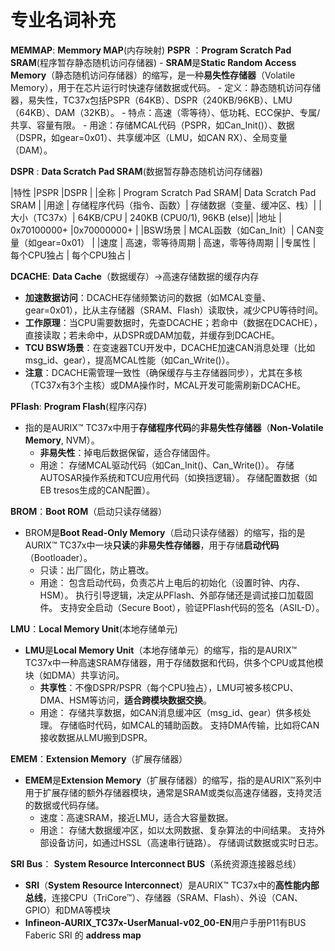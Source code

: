 # 专业名词补充

**MEMMAP**: **Memmory MAP**(内存映射)
**PSPR**  ：**Program Scratch Pad SRAM**(程序暂存静态随机访问存储器)
    - **SRAM**是**Static Random Access Memory**（静态随机访问存储器）的缩写，是一种**易失性存储器**（Volatile Memory），用于在芯片运行时快速存储数据或代码。
    - 定义：静态随机访问存储器，易失性，TC37x包括PSPR（64KB）、DSPR（240KB/96KB）、LMU（64KB）、DAM（32KB）。
    - 特点：高速（零等待）、低功耗、ECC保护、专属/共享、容量有限。
    - 用途：存储MCAL代码（PSPR，如Can_Init()）、数据（DSPR，如gear=0x01）、共享缓冲区（LMU，如CAN RX）、全局变量（DAM）。

**DSPR**  : **Data Scratch Pad SRAM**(数据暂存静态随机访问存储器)

|特性	      |PSPR	                     |DSPR                     |
|全称         |	Program Scratch Pad SRAM|	Data Scratch Pad SRAM  |
|用途         |	存储程序代码（指令、函数）|	存储数据（变量、缓冲区、栈）|
|大小（TC37x）|	64KB/CPU             |	240KB (CPU0/1), 96KB (else)|
|地址         |	0x70100000+	          |0x70000000+                 |
|BSW场景     |	MCAL函数（如Can_Init）|	CAN变量（如gear=0x01）       |
|速度        |	高速，零等待周期      |	高速，零等待周期              |
|专属性      |	每个CPU独占          |	每个CPU独占                  |

**DCACHE**: **Data Cache**（数据缓存）->高速存储数据的缓存内存
  - **加速数据访问**：DCACHE存储频繁访问的数据（如MCAL变量、gear=0x01），比从主存储器（SRAM、Flash）读取快，减少CPU等待时间。
  - **工作原理**：当CPU需要数据时，先查DCACHE；若命中（数据在DCACHE），直接读取；若未命中，从DSPR或DAM加载，并缓存到DCACHE。
  - **TCU BSW场景**：在变速器TCU开发中，DCACHE加速CAN消息处理（比如msg_id、gear），提高MCAL性能（如Can_Write()）。
  - **注意**：DCACHE需管理一致性（确保缓存与主存储器同步），尤其在多核（TC37x有3个主核）或DMA操作时，MCAL开发可能需刷新DCACHE。

**PFlash**: **Program Flash**(程序闪存) 
  - 指的是AURIX™ TC37x中用于**存储程序代码**的**非易失性存储器**（**Non-Volatile Memory**, NVM）。
    - **非易失性**：掉电后数据保留，适合存储固件。
    - 用途：
          存储MCAL驱动代码（如Can_Init()、Can_Write()）。
          存储AUTOSAR操作系统和TCU应用代码（如换挡逻辑）。
          存储配置数据（如EB tresos生成的CAN配置）。

**BROM**：**Boot ROM**（启动只读存储器）
  - BROM是**Boot Read-Only Memory**（启动只读存储器）的缩写，指的是AURIX™ TC37x中一块**只读**的**非易失性存储器**，用于存储**启动代码**（Bootloader）。
    - 只读：出厂固化，防止篡改。
    - 用途： 
          包含启动代码，负责芯片上电后的初始化（设置时钟、内存、HSM）。
          执行引导逻辑，决定从PFlash、外部存储还是调试接口加载固件。
          支持安全启动（Secure Boot），验证PFlash代码的签名（ASIL-D）。

**LMU**：**Local Memory Unit**(本地存储单元)
  - **LMU**是**Local Memory Unit**（本地存储单元）的缩写，指的是AURIX™ TC37x中一种高速SRAM存储器，用于存储数据和代码，供多个CPU或其他模块（如DMA）共享访问。
    - **共享性**：不像DSPR/PSPR（每个CPU独占），LMU可被多核CPU、DMA、HSM等访问，**适合跨模块数据交换**。
    - 用途：
          存储共享数据，如CAN消息缓冲区（msg_id、gear）供多核处理。
          存储临时代码，如MCAL的辅助函数。
          支持DMA传输，比如将CAN接收数据从LMU搬到DSPR。

**EMEM**：**Extension Memory**（扩展存储器）
  - **EMEM**是**Extension Memory**（扩展存储器）的缩写，指的是AURIX™系列中用于扩展存储的额外存储器模块，通常是SRAM或类似高速存储器，支持灵活的数据或代码存储。
    - 速度：高速SRAM，接近LMU，适合大容量数据。
    - 用途：
          存储大数据缓冲区，如以太网数据、复杂算法的中间结果。
          支持外部设备访问，如通过HSSL（高速串行链路）。
          存储调试数据或实时日志。

**SRI Bus**： **System Resource Interconnect BUS**（系统资源连接器总线）
  - **SRI**（**System Resource Interconnect**）是AURIX™ TC37x中的**高性能内部总线**，连接CPU（TriCore™）、存储器（SRAM、Flash）、外设（CAN、GPIO）和DMA等模块
  - **Infineon-AURIX_TC37x-UserManual-v02_00-EN**用户手册P11有BUS Faberic SRI 的 **address map**
